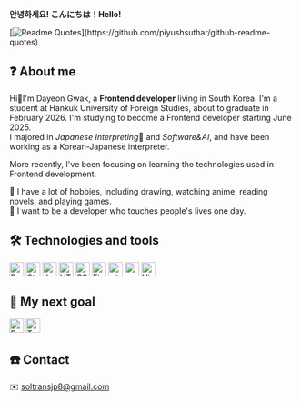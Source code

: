 **안녕하세요! こんにちは！Hello!**  

[![Readme Quotes](https://quotes-github-readme.vercel.app/api?type=horizontal&theme=light&quote=Let's&nbsp;find&nbsp;out&nbsp;what&nbsp;I&nbsp;like&nbsp;through&nbsp;experiences&nbsp;and&nbsp;challenges!)](https://github.com/piyushsuthar/github-readme-quotes)

## ❓ About me
Hi👋I'm Dayeon Gwak, a **Frontend developer** living in South Korea. 
I'm a student at Hankuk University of Foreign Studies, about to graduate in February 2026.
I'm studying to become a Frontend developer starting June 2025.  
I majored in *Japanese Interpreting*🗾 and *Software&AI*, and have been working as a Korean-Japanese interpreter.  

More recently, I've been focusing on learning the technologies used in Frontend development.

🌟 I have a lot of hobbies, including drawing, watching anime, reading novels, and playing games.  
🌟 I want to be a developer who touches people's lives one day. 

## 🛠 Technologies and tools
<p>
  <img src="https://img.shields.io/badge/Python-282C34?logo=python&logoColor=3776AB" alt="Python logo" title="Python" height="25" />
  <img src="https://img.shields.io/badge/Streamlit-282C34?logo=streamlit&logoColor=FF4B4B" alt="Streamlit logo" title="Streamlit" height="25" />
  <img src="https://img.shields.io/badge/JavaScript-282C34?logo=javascript&logoColor=F7DF1E" alt="JavaScript logo" title="JavaScript" height="25" />
  <img src="https://img.shields.io/badge/HTML5-282C34?logo=html5&logoColor=E34F26" alt="HTML5 logo" title="HTML5" height="25" />
  <img src="https://img.shields.io/badge/CSS-282C34?logo=css&logoColor=663399" alt="CSS3 logo" title="CSS3" height="25" />
  <img src="https://img.shields.io/badge/Figma-282C34?logo=figma&logoColor=F24E1E" alt="Figma logo" title="Figma" height="25" />
  <img src="https://img.shields.io/badge/git-282C34?logo=git&logoColor=F05032" alt="git logo" title="git" height="25" />
  <img src="https://img.shields.io/badge/notion-282C34?logo=notion&logoColor=FFFFFF" alt="notion logo" title="notion" height="25" />
  <img src="https://img.shields.io/badge/VS%20Code-282C34?logo=visual-studio-code&logoColor=007ACC" alt="Visual Studio Code logo" title="Visual Studio Code" height="25" />
</p>

## 📖 My next goal
<p>
  <img src="https://img.shields.io/badge/React-282C34?logo=react&logoColor=61DAFB" alt="React logo" title="React" height="25" />
  <img src="https://img.shields.io/badge/TypeScript-282C34?logo=typescript&logoColor=3178C6" alt="TypeScript logo" title="TypeScript" height="25" />
</p>

## ☎️ Contact
✉️ soltransjp8@gmail.com
